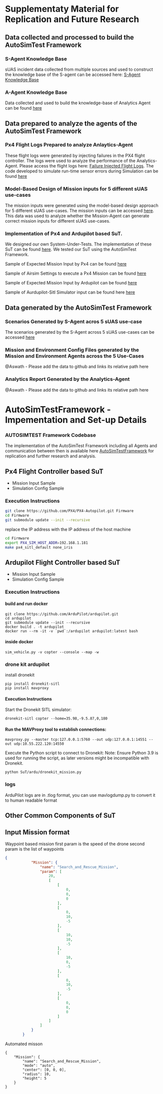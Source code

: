 

# Supplementaty Material for Replication and Future Research

## Data collected and processed to build the AutoSimTest Framework

### S-Agent Knowledge Base 
sUAS incident data collected from multiple sources and used to construct the knowledge base of the S-agent can be accessed here: [S-Agent Knowledge Base](AutoSIMTestFramework/knowledga_base.csv)

### A-Agent Knowledge Base
Data collected and used to build the knowledge-base of Analytics Agent can be found [here](Px4-Flight-Controller-Params)


## Data prepared to analyze the agents of the AutoSimTest Framework

### Px4 Flight Logs Prepared to analyze Anlaytics-Agent
These flight logs were generated by injecting failures in the PX4 flight controller. The logs were used to analyze the performance of the Analytics-Agent. Please access the flight logs here: [Failure Injected Flight Logs](FlightLogs-FailureInjection). The code developed to simulate run-time sensor errors during Simulation can be found [here](SuT/px4/standalone)

### Model-Based Design of Mission inputs for 5 different sUAS use-cases
The mission inputs were generated using the model-based design approach for 5 different sUAS use-cases. The mission inputs can be accessed [here](Sample-of-Expected-Output/Mission-Samples-For-Each-Use-Case). This data was used to analyze whether the Mission-Agent can generate correct mission inputs for different sUAS use-cases.


### Implementation of Px4 and Ardupilot based SuT.
We designed our own System-Under-Tests. The implementation of these SuT can be found [here](SuT). We tested our SuT using the AutoSimTest Framework. 

Sample of Expected Mission Input by Px4 can be found [here](SuT/px4/standalone/rq1.py)

Sample of Airsim Settings to execute a Px4 Mission can be found [here](SuT/px4/airsim-setting-sample.json)

Sample of Expected Mission Input by Ardupilot can be found [here](SuT/ardu/standalone/rq1-1.py)

Sample of Aurdupilot-Sitl Simulator input can be found here [here](https://github.com/Akademicki-Klub-Lotniczy/ardupilot-sitl-docker/blob/master/docker-compose.yml)


## Data generated by the AutoSimTest Framework

### Scenarios Generated by S-Agent acros 5 sUAS use-case
The scenarios generated by the S-Agent across 5 sUAS use-cases can be accessed [here](Analysis/Generalizability/S-Agent-Scenario.xlsx)

### Mission and Environment Config Files generated by the Mission and Environment Agents across the 5 Use-Cases
@Aswath - Please add the data to github and links its relative path here

### Analytics Report Generated by the Analytics-Agent
@Aswath - Please add the data to github and links its relative path here

# AutoSimTestFramework - Impementation and Set-up Details

### AUTOSIMTEST Framework Codebase

The implementation of the AutoSimTest Framework including all Agents and communication between then is available here [AutoSimTestFramework](https://github.com/UAVLab-SLU/AutoSimTestFramework/tree/main/AutoSIMTestFramework) for replication and further research and analysis. 

## Px4 Flight Controller based SuT

- Mission Input Sample
- Simulation Config Sample
### Execution Instructions
```bash
git clone https://github.com/PX4/PX4-Autopilot.git Firmware
cd Firmware
git submodule update --init --recursive
```


replace the IP address with the IP address of the host machine
```bash
cd Firmware
export PX4_SIM_HOST_ADDR=192.168.1.181
make px4_sitl_default none_iris
```

## Ardupilot Flight Controller based SuT

- Mission Input Sample
- Simulation Config Sample

### Execution Instructions

#### build and run docker
```
git clone https://github.com/ArduPilot/ardupilot.git
cd ardupilot
git submodule update --init --recursive
docker build . -t ardupilot
docker run --rm -it -v `pwd`:/ardupilot ardupilot:latest bash
```
#### inside docker
```
sim_vehicle.py -v copter --console --map -w
```

### drone kit ardupilot

install dronekit
```
pip install dronekit-sitl
pip install mavproxy
```

#### Execution Instructions

Start the Dronekit SITL simulator:
```
dronekit-sitl copter --home=35.98,-9.5.87,0,180
```

#### Run the MAVProxy tool to establish connections:

```
mavproxy.py --master tcp:127.0.0.1:5760 --out udp:127.0.0.1:14551 --out udp:10.55.222.120:14550
```

Execute the Python script to connect to Dronekit:
Note: Ensure Python 3.9 is used for running the script, as later versions might be incompatible with Dronekit.
```
python SuT/ardu/dronekit_mission.py
```

### logs
ArduPilot logs are in .tlog format, you can use mavlogdump.py to convert it to human readable format

## Other Common Components of SuT

<!-- ### Flight Control relay
Description:
`llm_relay` contains the code for the PX4 and ardu relay. The relay is responsible for communicating with the flight controller firmware using Mavsdk server. -->

## Input Mission format

Waypoint based mission
first param is the speed of the drone
second param is the list of waypoints
```json
{
            "Mission": {
                "name": "Search_and_Rescue_Mission",
                "param": [
                    20,
                    [
                        [
                            0,
                            0,
                            0
                        ],
                        [
                            0,
                            10,
                            -5
                        ],
                        [
                            10,
                            10,
                            -5
                        ],
                        [
                            10,
                            0,
                            -5
                        ],
                        [
                            0,
                            10,
                            -5
                        ],
                        [
                            0,
                            0,
                            0
                        ]
                    ]
                ]
            }
        }
```

Automated misson
```
{
    "Mission": {
        "name": "Search_and_Rescue_Mission",
        "mode": "auto",
        "center": [0, 0, 0],
        "radius": 10,
        "height": 5
    }
}
```






